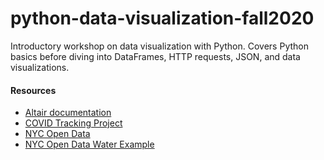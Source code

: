 # python-data-visualization-fall2020
Introductory workshop on data visualization with Python. Covers Python basics before diving into DataFrames, HTTP requests, JSON, and data visualizations.

#### Resources

- [Altair documentation](https://altair-viz.github.io/index.html)
- [COVID Tracking Project](https://covidtracking.com/)
- [NYC Open Data](https://opendata.cityofnewyork.us/)
- [NYC Open Data Water Example](https://data.cityofnewyork.us/Environment/Water-Consumption-In-The-New-York-City/ia2d-e54m)
